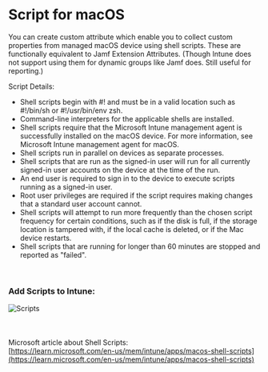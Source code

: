 # Script for macOS

You can create custom attribute which enable you to collect custom properties from managed macOS device using shell scripts. These are functionally equivalent to Jamf Extension Attributes. (Though Intune does not support using them for dynamic groups like Jamf does. Still useful for reporting.)
  
Script Details:  
* Shell scripts begin with #! and must be in a valid location such as #!/bin/sh or #!/usr/bin/env zsh.
* Command-line interpreters for the applicable shells are installed.
* Shell scripts require that the Microsoft Intune management agent is successfully installed on the macOS device. For more information, see Microsoft Intune management agent for macOS.
* Shell scripts run in parallel on devices as separate processes.
* Shell scripts that are run as the signed-in user will run for all currently signed-in user accounts on the device at the time of the run.
* An end user is required to sign in to the device to execute scripts running as a signed-in user.
* Root user privileges are required if the script requires making changes that a standard user account cannot.
* Shell scripts will attempt to run more frequently than the chosen script frequency for certain conditions, such as if the disk is full, if the storage location is tampered with, if the local cache is deleted, or if the Mac device restarts.
* Shell scripts that are running for longer than 60 minutes are stopped and reported as "failed".

    

### Add Scripts to Intune:  
![Scripts](https://github.com/gilburns/IntuneMac/blob/main/Scripts/Add%Script.png "Add Scripts")    
    
    
    
Microsoft article about Shell Scripts:  
[https://learn.microsoft.com/en-us/mem/intune/apps/macos-shell-scripts](https://learn.microsoft.com/en-us/mem/intune/apps/macos-shell-scripts)



